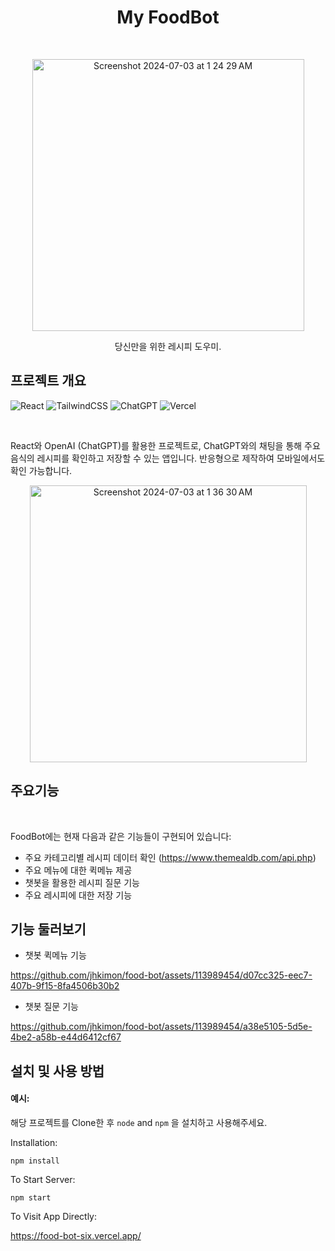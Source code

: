 <h1 align="center"> My FoodBot </h1> <br>
<p align="center">
  <a href="https://food-bot-six.vercel.app/">
    <img width="435" alt="Screenshot 2024-07-03 at 1 24 29 AM" src="https://github.com/jhkimon/food-bot/assets/113989454/49f20c43-c44f-4f06-997f-af36c7280d41">
  </a>
</p>


<p align="center">
  당신만을 위한 레시피 도우미.
</p>


## 프로젝트 개요
![React](https://img.shields.io/badge/react-%2320232a.svg?style=for-the-badge&logo=react&logoColor=%2361DAFB)
![TailwindCSS](https://img.shields.io/badge/tailwindcss-%2338B2AC.svg?style=for-the-badge&logo=tailwind-css&logoColor=white)
![ChatGPT](https://img.shields.io/badge/chatGPT-74aa9c?style=for-the-badge&logo=openai&logoColor=white)
![Vercel](https://img.shields.io/badge/vercel-%23000000.svg?style=for-the-badge&logo=vercel&logoColor=white)

<br/>

React와 OpenAI (ChatGPT)를 활용한 프로젝트로, ChatGPT와의 채팅을 통해 주요 음식의 레시피를 확인하고 저장할 수 있는 앱입니다. 반응형으로 제작하여 모바일에서도 확인 가능합니다.

<p align="center">
  <img width="443" alt="Screenshot 2024-07-03 at 1 36 30 AM" src="https://github.com/jhkimon/food-bot/assets/113989454/86553943-c172-4b25-a4ee-303120b80a8a">
</p>

## 주요기능
  
<br/>
  
FoodBot에는 현재 다음과 같은 기능들이 구현되어 있습니다:

* 주요 카테고리별 레시피 데이터 확인 (https://www.themealdb.com/api.php)
* 주요 메뉴에 대한 퀵메뉴 제공
* 챗봇을 활용한 레시피 질문 기능
* 주요 레시피에 대한 저장 기능

## 기능 둘러보기

* 챗봇 퀵메뉴 기능

https://github.com/jhkimon/food-bot/assets/113989454/d07cc325-eec7-407b-9f15-8fa4506b30b2

* 챗봇 질문 기능

https://github.com/jhkimon/food-bot/assets/113989454/a38e5105-5d5e-4be2-a58b-e44d6412cf67


## 설치 및 사용 방법

#### 예시:

해당 프로젝트를 Clone한 후 `node` and `npm` 을 설치하고 사용해주세요.

Installation:

`npm install`  

To Start Server:

`npm start`  

To Visit App Directly:


  <a href="https://food-bot-six.vercel.app/">
https://food-bot-six.vercel.app/
  </a>




